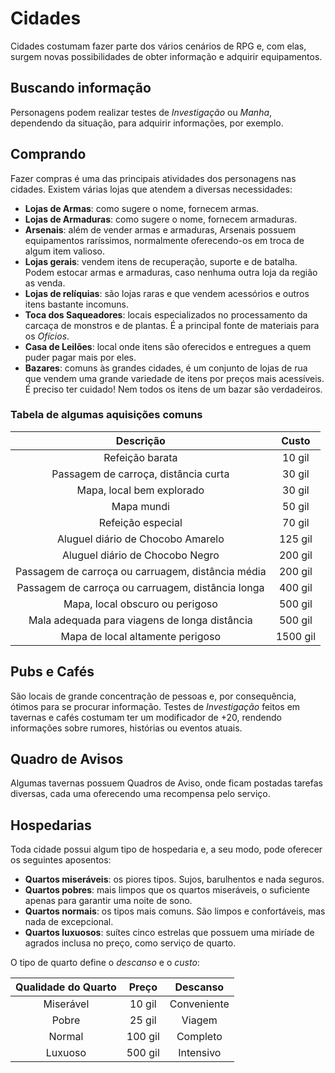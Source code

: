 # Cidades

Cidades costumam fazer parte dos vários cenários de RPG e, com elas, surgem novas possibilidades de obter informação e adquirir equipamentos. 

## Buscando informação

Personagens podem realizar testes de *Investigação* ou *Manha*, dependendo da situação, para adquirir informações, por exemplo.

## Comprando

Fazer compras é uma das principais atividades dos personagens nas cidades. Existem várias lojas que atendem a diversas necessidades:

* **Lojas de Armas**: como sugere o nome, fornecem armas.
* **Lojas de Armaduras**: como sugere o nome, fornecem armaduras.
* **Arsenais**: além de vender armas e armaduras, Arsenais possuem equipamentos raríssimos, normalmente oferecendo-os em troca de algum item valioso.
* **Lojas gerais**: vendem itens de recuperação, suporte e de batalha. Podem estocar armas e armaduras, caso nenhuma outra loja da região as venda.
* **Lojas de relíquias**: são lojas raras e que vendem acessórios e outros itens bastante incomuns.
* **Toca dos Saqueadores**: locais especializados no processamento da carcaça de monstros e de plantas. É a principal fonte de materiais para os *Ofícios*.
* **Casa de Leilões**: local onde itens são oferecidos e entregues a quem puder pagar mais por eles.
* **Bazares**: comuns às grandes cidades, é um conjunto de lojas de rua que vendem uma grande variedade de itens por preços mais acessíveis. É preciso ter cuidado! Nem todos os itens de um bazar são verdadeiros.

### Tabela de algumas aquisições comuns

| Descrição       | Custo  |
|:---------------:|:------:|
| Refeição barata | 10 gil |
| Passagem de carroça, distância curta | 30 gil |
| Mapa, local bem explorado | 30 gil |
| Mapa mundi | 50 gil |
| Refeição especial | 70 gil |
| Aluguel diário de Chocobo Amarelo | 125 gil |
| Aluguel diário de Chocobo Negro | 200 gil |
| Passagem de carroça ou carruagem, distância média | 200 gil |
| Passagem de carroça ou carruagem, distância longa | 400 gil |
| Mapa, local obscuro ou perigoso | 500 gil |
| Mala adequada para viagens de longa distância | 500 gil |
| Mapa de local altamente perigoso | 1500 gil |

## Pubs e Cafés

São locais de grande concentração de pessoas e, por consequência, ótimos para se procurar informação. Testes de *Investigação* feitos em tavernas e cafés costumam ter um modificador de +20, rendendo informações sobre rumores, histórias ou eventos atuais.

## Quadro de Avisos

Algumas tavernas possuem Quadros de Aviso, onde ficam postadas tarefas diversas, cada uma oferecendo uma recompensa pelo serviço.

## Hospedarias

Toda cidade possui algum tipo de hospedaria e, a seu modo, pode oferecer os seguintes aposentos:

* **Quartos miseráveis**: os piores tipos. Sujos, barulhentos e nada seguros.
* **Quartos pobres**: mais limpos que os quartos miseráveis, o suficiente apenas para garantir uma noite de sono.
* **Quartos normais**: os tipos mais comuns. São limpos e confortáveis, mas nada de excepcional.
* **Quartos luxuosos**: suítes cinco estrelas que possuem uma miríade de agrados inclusa no preço, como serviço de quarto.

O tipo de quarto define o *descanso* e o *custo*:

| Qualidade do Quarto | Preço   | Descanso    |
|:-------------------:|:-------:|:-----------:|
| Miserável           | 10 gil  | Conveniente |
| Pobre               | 25 gil  | Viagem      |
| Normal              | 100 gil | Completo    |
| Luxuoso             | 500 gil | Intensivo   |

